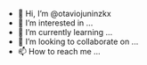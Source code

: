- 👋 Hi, I’m @otaviojuninzkx
- 👀 I’m interested in ...
- 🌱 I’m currently learning ...
- 💞️ I’m looking to collaborate on ...
- 📫 How to reach me ...

<!---
otaviojuninzkx/otaviojuninzkx is a ✨ special ✨ repository because its `README.md` (this file) appears on your GitHub profile.
You can click the Preview link to take a look at your changes.
--->
